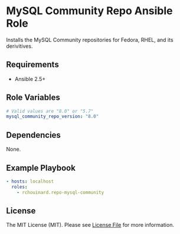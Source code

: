 # MySQL Community Repo Ansible Role

Installs the MySQL Community repositories for Fedora, RHEL, and its derivitives. 

## Requirements

* Ansible 2.5+

## Role Variables

``` yaml
# Valid values are "8.0" or "5.7"
mysql_community_repo_version: "8.0"
```

## Dependencies

None.

## Example Playbook

``` yaml
- hosts: localhost
  roles:
    - rchouinard.repo-mysql-community
```

## License

The MIT License (MIT). Please see [License File](LICENSE.md) for more information.
